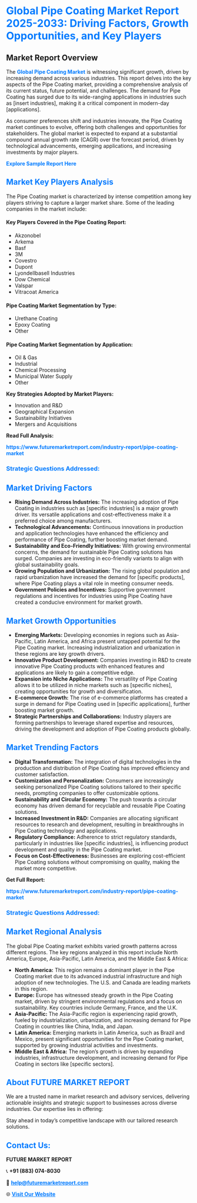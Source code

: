 <h1 style="color: #007BFF;">Global Pipe Coating Market Report 2025-2033: Driving Factors, Growth Opportunities, and Key Players</h1>

<section id="overview">
<h2>Market Report Overview</h2>
<p>The <a href="https://www.futuremarketreport.com/industry-report/pipe-coating-market" style="color: #007BFF; text-decoration: none;"><strong>Global Pipe Coating Market</strong></a> is witnessing significant growth, driven by increasing demand across various industries. This report delves into the key aspects of the Pipe Coating market, providing a comprehensive analysis of its current status, future potential, and challenges. The demand for Pipe Coating has surged due to its wide-ranging applications in industries such as [insert industries], making it a critical component in modern-day [applications].</p>
<p>As consumer preferences shift and industries innovate, the Pipe Coating market continues to evolve, offering both challenges and opportunities for stakeholders. The global market is expected to expand at a substantial compound annual growth rate (CAGR) over the forecast period, driven by technological advancements, emerging applications, and increasing investments by major players.</p>
</section>

<section id="overview">
<p><a href="https://www.futuremarketreport.com/request-sample/reportId=30038" style="color: #007BFF; text-decoration: none;"><strong>Explore Sample Report Here</strong></a></p>
</section>

<section id="key-players">
<h2 style="color: #007BFF;">Market Key Players Analysis</h2>
<p>The Pipe Coating market is characterized by intense competition among key players striving to capture a larger market share. Some of the leading companies in the market include:</p>
<h4>Key Players Covered in the Pipe Coating Report:</h4>
<ul><li>Akzonobel</li><li>Arkema</li><li>Basf</li><li>3M</li><li>Covestro</li><li>Dupont</li><li>Lyondellbasell Industries</li><li>Dow Chemical</li><li>Valspar</li><li>Vitracoat America</li></ul>
<h4>Pipe Coating Market Segmentation by Type:</h4>
<ul><li>Urethane Coating</li><li>Epoxy Coating</li><li>Other</li></ul>

<h4>Pipe Coating Market Segmentation by Application:</h4>
<ul><li>Oil &amp; Gas</li><li>Industrial</li><li>Chemical Processing</li><li>Municipal Water Supply</li><li>Other</li></ul>
<p><strong>Key Strategies Adopted by Market Players:</strong></p>
<ul>
<li>Innovation and R&D</li>
<li>Geographical Expansion</li>
<li>Sustainability Initiatives</li>
<li>Mergers and Acquisitions</li>
</ul>
</section>

<section>
<p><strong>Read Full Analysis: </strong></p><a href="https://www.futuremarketreport.com/industry-report/pipe-coating-market" style="color: #007BFF; text-decoration: none;"><strong>https://www.futuremarketreport.com/industry-report/pipe-coating-market</strong></a>
<h3 style="color: #007BFF;">Strategic Questions Addressed:</h3>
</section>

<section id="driving-factors">
<h2 style="color: #007BFF;">Market Driving Factors</h2>
<ul>
<li><strong>Rising Demand Across Industries:</strong> The increasing adoption of Pipe Coating in industries such as [specific industries] is a major growth driver. Its versatile applications and cost-effectiveness make it a preferred choice among manufacturers.</li>
<li><strong>Technological Advancements:</strong> Continuous innovations in production and application technologies have enhanced the efficiency and performance of Pipe Coating, further boosting market demand.</li>
<li><strong>Sustainability and Eco-Friendly Initiatives:</strong> With growing environmental concerns, the demand for sustainable Pipe Coating solutions has surged. Companies are investing in eco-friendly variants to align with global sustainability goals.</li>
<li><strong>Growing Population and Urbanization:</strong> The rising global population and rapid urbanization have increased the demand for [specific products], where Pipe Coating plays a vital role in meeting consumer needs.</li>
<li><strong>Government Policies and Incentives:</strong> Supportive government regulations and incentives for industries using Pipe Coating have created a conducive environment for market growth.</li>
</ul>
</section>

<section id="growth-opportunities">
<h2 style="color: #007BFF;">Market Growth Opportunities</h2>
<ul>
<li><strong>Emerging Markets:</strong> Developing economies in regions such as Asia-Pacific, Latin America, and Africa present untapped potential for the Pipe Coating market. Increasing industrialization and urbanization in these regions are key growth drivers.</li>
<li><strong>Innovative Product Development:</strong> Companies investing in R&D to create innovative Pipe Coating products with enhanced features and applications are likely to gain a competitive edge.</li>
<li><strong>Expansion into Niche Applications:</strong> The versatility of Pipe Coating allows it to be utilized in niche markets such as [specific niches], creating opportunities for growth and diversification.</li>
<li><strong>E-commerce Growth:</strong> The rise of e-commerce platforms has created a surge in demand for Pipe Coating used in [specific applications], further boosting market growth.</li>
<li><strong>Strategic Partnerships and Collaborations:</strong> Industry players are forming partnerships to leverage shared expertise and resources, driving the development and adoption of Pipe Coating products globally.</li>
</ul>
</section>

<section id="trending-factors">
<h2 style="color: #007BFF;">Market Trending Factors</h2>
<ul>
<li><strong>Digital Transformation:</strong> The integration of digital technologies in the production and distribution of Pipe Coating has improved efficiency and customer satisfaction.</li>
<li><strong>Customization and Personalization:</strong> Consumers are increasingly seeking personalized Pipe Coating solutions tailored to their specific needs, prompting companies to offer customizable options.</li>
<li><strong>Sustainability and Circular Economy:</strong> The push towards a circular economy has driven demand for recyclable and reusable Pipe Coating solutions.</li>
<li><strong>Increased Investment in R&D:</strong> Companies are allocating significant resources to research and development, resulting in breakthroughs in Pipe Coating technology and applications.</li>
<li><strong>Regulatory Compliance:</strong> Adherence to strict regulatory standards, particularly in industries like [specific industries], is influencing product development and quality in the Pipe Coating market.</li>
<li><strong>Focus on Cost-Effectiveness:</strong> Businesses are exploring cost-efficient Pipe Coating solutions without compromising on quality, making the market more competitive.</li>
</ul>
</section>

<section>
<p><strong>Get Full Report: </strong></p><a href="https://www.futuremarketreport.com/industry-report/pipe-coating-market" style="color: #007BFF; text-decoration: none;"><strong>https://www.futuremarketreport.com/industry-report/pipe-coating-market</strong></a>
<h3 style="color: #007BFF;">Strategic Questions Addressed:</h3>
</section>


<section id="regional-analysis">
<h2 style="color: #007BFF;">Market Regional Analysis</h2>
<p>The global Pipe Coating market exhibits varied growth patterns across different regions. The key regions analyzed in this report include North America, Europe, Asia-Pacific, Latin America, and the Middle East & Africa:</p>
<ul>
<li><strong>North America:</strong> This region remains a dominant player in the Pipe Coating market due to its advanced industrial infrastructure and high adoption of new technologies. The U.S. and Canada are leading markets in this region.</li>
<li><strong>Europe:</strong> Europe has witnessed steady growth in the Pipe Coating market, driven by stringent environmental regulations and a focus on sustainability. Key countries include Germany, France, and the U.K.</li>
<li><strong>Asia-Pacific:</strong> The Asia-Pacific region is experiencing rapid growth, fueled by industrialization, urbanization, and increasing demand for Pipe Coating in countries like China, India, and Japan.</li>
<li><strong>Latin America:</strong> Emerging markets in Latin America, such as Brazil and Mexico, present significant opportunities for the Pipe Coating market, supported by growing industrial activities and investments.</li>
<li><strong>Middle East & Africa:</strong> The region’s growth is driven by expanding industries, infrastructure development, and increasing demand for Pipe Coating in sectors like [specific sectors].</li>
</ul>
</section>

<footer>
<h2 style="color: #007BFF;">About FUTURE MARKET REPORT</h2>
<p>We are a trusted name in market research and advisory services, delivering actionable insights and strategic support to businesses across diverse industries. Our expertise lies in offering:</p>

<p>Stay ahead in today’s competitive landscape with our tailored research solutions.</p>

<h2 style="color: #007BFF;">Contact Us:</h2>
<p><strong>FUTURE MARKET REPORT</strong></p>
<p>📞 <strong>+91 (883) 074-8030</strong></p>
<p>📧 <strong><a href="mailto:help@futuremarketreport.com" style="color: #007BFF;">help@futuremarketreport.com</a></strong></p>
<p>🌐 <strong><a href="https://www.futuremarketreport.com/" style="color: #007BFF;">Visit Our Website</a></strong></p>
</footer>